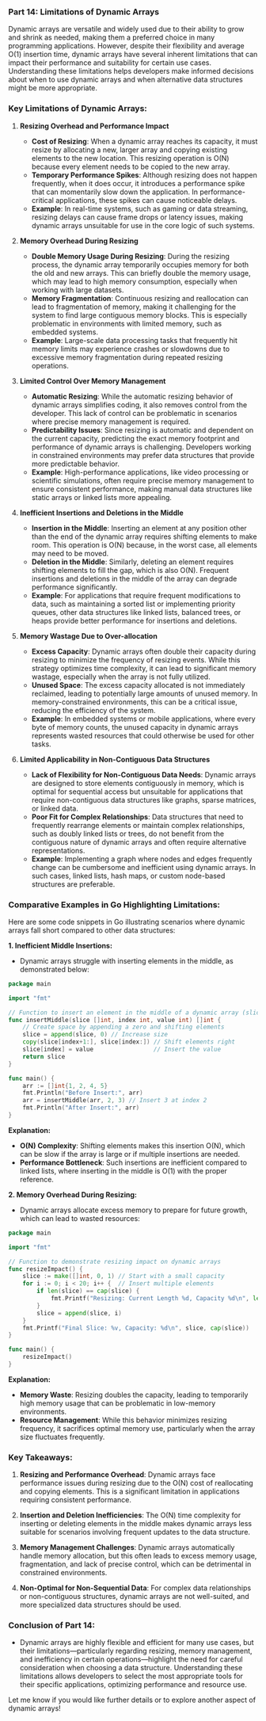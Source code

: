 ### **Part 14: Limitations of Dynamic Arrays**

Dynamic arrays are versatile and widely used due to their ability to grow and shrink as needed, making them a preferred choice in many programming applications. However, despite their flexibility and average O(1) insertion time, dynamic arrays have several inherent limitations that can impact their performance and suitability for certain use cases. Understanding these limitations helps developers make informed decisions about when to use dynamic arrays and when alternative data structures might be more appropriate.

### **Key Limitations of Dynamic Arrays:**

1. **Resizing Overhead and Performance Impact**
   - **Cost of Resizing**: When a dynamic array reaches its capacity, it must resize by allocating a new, larger array and copying existing elements to the new location. This resizing operation is O(N) because every element needs to be copied to the new array.
   - **Temporary Performance Spikes**: Although resizing does not happen frequently, when it does occur, it introduces a performance spike that can momentarily slow down the application. In performance-critical applications, these spikes can cause noticeable delays.
   - **Example**: In real-time systems, such as gaming or data streaming, resizing delays can cause frame drops or latency issues, making dynamic arrays unsuitable for use in the core logic of such systems.

2. **Memory Overhead During Resizing**
   - **Double Memory Usage During Resizing**: During the resizing process, the dynamic array temporarily occupies memory for both the old and new arrays. This can briefly double the memory usage, which may lead to high memory consumption, especially when working with large datasets.
   - **Memory Fragmentation**: Continuous resizing and reallocation can lead to fragmentation of memory, making it challenging for the system to find large contiguous memory blocks. This is especially problematic in environments with limited memory, such as embedded systems.
   - **Example**: Large-scale data processing tasks that frequently hit memory limits may experience crashes or slowdowns due to excessive memory fragmentation during repeated resizing operations.

3. **Limited Control Over Memory Management**
   - **Automatic Resizing**: While the automatic resizing behavior of dynamic arrays simplifies coding, it also removes control from the developer. This lack of control can be problematic in scenarios where precise memory management is required.
   - **Predictability Issues**: Since resizing is automatic and dependent on the current capacity, predicting the exact memory footprint and performance of dynamic arrays is challenging. Developers working in constrained environments may prefer data structures that provide more predictable behavior.
   - **Example**: High-performance applications, like video processing or scientific simulations, often require precise memory management to ensure consistent performance, making manual data structures like static arrays or linked lists more appealing.

4. **Inefficient Insertions and Deletions in the Middle**
   - **Insertion in the Middle**: Inserting an element at any position other than the end of the dynamic array requires shifting elements to make room. This operation is O(N) because, in the worst case, all elements may need to be moved.
   - **Deletion in the Middle**: Similarly, deleting an element requires shifting elements to fill the gap, which is also O(N). Frequent insertions and deletions in the middle of the array can degrade performance significantly.
   - **Example**: For applications that require frequent modifications to data, such as maintaining a sorted list or implementing priority queues, other data structures like linked lists, balanced trees, or heaps provide better performance for insertions and deletions.

5. **Memory Wastage Due to Over-allocation**
   - **Excess Capacity**: Dynamic arrays often double their capacity during resizing to minimize the frequency of resizing events. While this strategy optimizes time complexity, it can lead to significant memory wastage, especially when the array is not fully utilized.
   - **Unused Space**: The excess capacity allocated is not immediately reclaimed, leading to potentially large amounts of unused memory. In memory-constrained environments, this can be a critical issue, reducing the efficiency of the system.
   - **Example**: In embedded systems or mobile applications, where every byte of memory counts, the unused capacity in dynamic arrays represents wasted resources that could otherwise be used for other tasks.

6. **Limited Applicability in Non-Contiguous Data Structures**
   - **Lack of Flexibility for Non-Contiguous Data Needs**: Dynamic arrays are designed to store elements contiguously in memory, which is optimal for sequential access but unsuitable for applications that require non-contiguous data structures like graphs, sparse matrices, or linked data.
   - **Poor Fit for Complex Relationships**: Data structures that need to frequently rearrange elements or maintain complex relationships, such as doubly linked lists or trees, do not benefit from the contiguous nature of dynamic arrays and often require alternative representations.
   - **Example**: Implementing a graph where nodes and edges frequently change can be cumbersome and inefficient using dynamic arrays. In such cases, linked lists, hash maps, or custom node-based structures are preferable.

### **Comparative Examples in Go Highlighting Limitations:**

Here are some code snippets in Go illustrating scenarios where dynamic arrays fall short compared to other data structures:

**1. Inefficient Middle Insertions:**
- Dynamic arrays struggle with inserting elements in the middle, as demonstrated below:

```go
package main

import "fmt"

// Function to insert an element in the middle of a dynamic array (slice)
func insertMiddle(slice []int, index int, value int) []int {
    // Create space by appending a zero and shifting elements
    slice = append(slice, 0) // Increase size
    copy(slice[index+1:], slice[index:]) // Shift elements right
    slice[index] = value                 // Insert the value
    return slice
}

func main() {
    arr := []int{1, 2, 4, 5}
    fmt.Println("Before Insert:", arr)
    arr = insertMiddle(arr, 2, 3) // Insert 3 at index 2
    fmt.Println("After Insert:", arr)
}
```

**Explanation:**
- **O(N) Complexity**: Shifting elements makes this insertion O(N), which can be slow if the array is large or if multiple insertions are needed.
- **Performance Bottleneck**: Such insertions are inefficient compared to linked lists, where inserting in the middle is O(1) with the proper reference.

**2. Memory Overhead During Resizing:**
- Dynamic arrays allocate excess memory to prepare for future growth, which can lead to wasted resources:

```go
package main

import "fmt"

// Function to demonstrate resizing impact on dynamic arrays
func resizeImpact() {
    slice := make([]int, 0, 1) // Start with a small capacity
    for i := 0; i < 20; i++ {  // Insert multiple elements
        if len(slice) == cap(slice) {
            fmt.Printf("Resizing: Current Length %d, Capacity %d\n", len(slice), cap(slice))
        }
        slice = append(slice, i)
    }
    fmt.Printf("Final Slice: %v, Capacity: %d\n", slice, cap(slice))
}

func main() {
    resizeImpact()
}
```

**Explanation:**
- **Memory Waste**: Resizing doubles the capacity, leading to temporarily high memory usage that can be problematic in low-memory environments.
- **Resource Management**: While this behavior minimizes resizing frequency, it sacrifices optimal memory use, particularly when the array size fluctuates frequently.

### **Key Takeaways:**

1. **Resizing and Performance Overhead**: Dynamic arrays face performance issues during resizing due to the O(N) cost of reallocating and copying elements. This is a significant limitation in applications requiring consistent performance.

2. **Insertion and Deletion Inefficiencies**: The O(N) time complexity for inserting or deleting elements in the middle makes dynamic arrays less suitable for scenarios involving frequent updates to the data structure.

3. **Memory Management Challenges**: Dynamic arrays automatically handle memory allocation, but this often leads to excess memory usage, fragmentation, and lack of precise control, which can be detrimental in constrained environments.

4. **Non-Optimal for Non-Sequential Data**: For complex data relationships or non-contiguous structures, dynamic arrays are not well-suited, and more specialized data structures should be used.

### **Conclusion of Part 14:**
- Dynamic arrays are highly flexible and efficient for many use cases, but their limitations—particularly regarding resizing, memory management, and inefficiency in certain operations—highlight the need for careful consideration when choosing a data structure. Understanding these limitations allows developers to select the most appropriate tools for their specific applications, optimizing performance and resource use.

Let me know if you would like further details or to explore another aspect of dynamic arrays!
